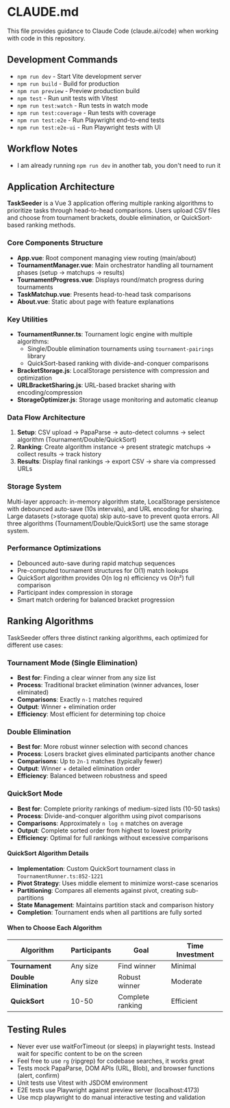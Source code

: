 # CLAUDE.md

This file provides guidance to Claude Code (claude.ai/code) when working with code in this repository.

## Development Commands

- `npm run dev` - Start Vite development server
- `npm run build` - Build for production
- `npm run preview` - Preview production build
- `npm test` - Run unit tests with Vitest
- `npm run test:watch` - Run tests in watch mode
- `npm run test:coverage` - Run tests with coverage
- `npm run test:e2e` - Run Playwright end-to-end tests
- `npm run test:e2e-ui` - Run Playwright tests with UI

## Workflow Notes

- I am already running `npm run dev` in another tab, you don't need to run it

## Application Architecture

**TaskSeeder** is a Vue 3 application offering multiple ranking algorithms to prioritize tasks through head-to-head comparisons. Users upload CSV files and choose from tournament brackets, double elimination, or QuickSort-based ranking methods.

### Core Components Structure

- **App.vue**: Root component managing view routing (main/about)
- **TournamentManager.vue**: Main orchestrator handling all tournament phases (setup → matchups → results)
- **TournamentProgress.vue**: Displays round/match progress during tournaments
- **TaskMatchup.vue**: Presents head-to-head task comparisons
- **About.vue**: Static about page with feature explanations

### Key Utilities

- **TournamentRunner.ts**: Tournament logic engine with multiple algorithms:
  - Single/Double elimination tournaments using `tournament-pairings` library
  - QuickSort-based ranking with divide-and-conquer comparisons
- **BracketStorage.js**: LocalStorage persistence with compression and optimization
- **URLBracketSharing.js**: URL-based bracket sharing with encoding/compression
- **StorageOptimizer.js**: Storage usage monitoring and automatic cleanup

### Data Flow Architecture

1. **Setup**: CSV upload → PapaParse → auto-detect columns → select algorithm (Tournament/Double/QuickSort)
2. **Ranking**: Create algorithm instance → present strategic matchups → collect results → track history
3. **Results**: Display final rankings → export CSV → share via compressed URLs

### Storage System

Multi-layer approach: in-memory algorithm state, LocalStorage persistence with debounced auto-save (10s intervals), and URL encoding for sharing. Large datasets (>storage quota) skip auto-save to prevent quota errors. All three algorithms (Tournament/Double/QuickSort) use the same storage system.

### Performance Optimizations

- Debounced auto-save during rapid matchup sequences
- Pre-computed tournament structures for O(1) match lookups
- QuickSort algorithm provides O(n log n) efficiency vs O(n²) full comparison
- Participant index compression in storage
- Smart match ordering for balanced bracket progression

## Ranking Algorithms

TaskSeeder offers three distinct ranking algorithms, each optimized for different use cases:

### Tournament Mode (Single Elimination)
- **Best for**: Finding a clear winner from any size list
- **Process**: Traditional bracket elimination (winner advances, loser eliminated)
- **Comparisons**: Exactly `n-1` matches required
- **Output**: Winner + elimination order
- **Efficiency**: Most efficient for determining top choice

### Double Elimination
- **Best for**: More robust winner selection with second chances
- **Process**: Losers bracket gives eliminated participants another chance
- **Comparisons**: Up to `2n-1` matches (typically fewer)
- **Output**: Winner + detailed elimination order
- **Efficiency**: Balanced between robustness and speed

### QuickSort Mode
- **Best for**: Complete priority rankings of medium-sized lists (10-50 tasks)
- **Process**: Divide-and-conquer algorithm using pivot comparisons
- **Comparisons**: Approximately `n log n` matches on average
- **Output**: Complete sorted order from highest to lowest priority
- **Efficiency**: Optimal for full rankings without excessive comparisons

#### QuickSort Algorithm Details
- **Implementation**: Custom QuickSort tournament class in `TournamentRunner.ts:852-1221`
- **Pivot Strategy**: Uses middle element to minimize worst-case scenarios
- **Partitioning**: Compares all elements against pivot, creating sub-partitions
- **State Management**: Maintains partition stack and comparison history
- **Completion**: Tournament ends when all partitions are fully sorted

#### When to Choose Each Algorithm
| Algorithm | Participants | Goal | Time Investment |
|-----------|-------------|------|-----------------|
| **Tournament** | Any size | Find winner | Minimal |
| **Double Elimination** | Any size | Robust winner | Moderate |
| **QuickSort** | 10-50 | Complete ranking | Efficient |

## Testing Rules

- Never ever use waitForTimeout (or sleeps) in playwright tests. Instead wait for specific content to be on the screen
- Feel free to use `rg` (ripgrep) for codebase searches, it works great
- Tests mock PapaParse, DOM APIs (URL, Blob), and browser functions (alert, confirm)
- Unit tests use Vitest with JSDOM environment
- E2E tests use Playwright against preview server (localhost:4173)
- Use mcp playwright to do manual interactive testing and validation
